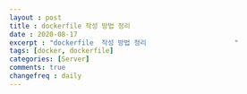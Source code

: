 ```yaml
---
layout : post
title : dockerfile 작성 방법 정리
date : 2020-08-17
excerpt : "dockerfile  작성 방법 정리                      "
tags: [docker, dockerfile]
categories: [Server]
comments: true
changefreq : daily
---
```


    
  
